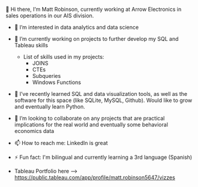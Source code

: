👋 Hi there, I’m Matt Robinson, currently working at Arrow Electronics in sales operations in our AIS division.

- 👀 I’m interested in data analytics and data science
- 🔭 I’m currently working on projects to further develop my SQL and Tableau skills
    - List of skills used in my projects:
        - JOINS
        - CTEs
        - Subqueries
        - Windows Functions
- 🌱 I’ve recently learned SQL and data visualization tools, as well as the software for this space (like SQLite, MySQL, Github). Would like to grow and eventually learn Python.
- 👯 I’m looking to collaborate on any projects that are practical implications for the real world and eventually some behavioral economics data
- 📫 How to reach me: LinkedIn is great
- ⚡ Fun fact: I'm bilingual and currently learning a 3rd language (Spanish)

- Tableau Portfolio here --> https://public.tableau.com/app/profile/matt.robinson5647/vizzes

<!--
**mattkrob24/mattkrob24** is a ✨ _special_ ✨ repository because its `README.md` (this file) appears on your GitHub profile.
-->
